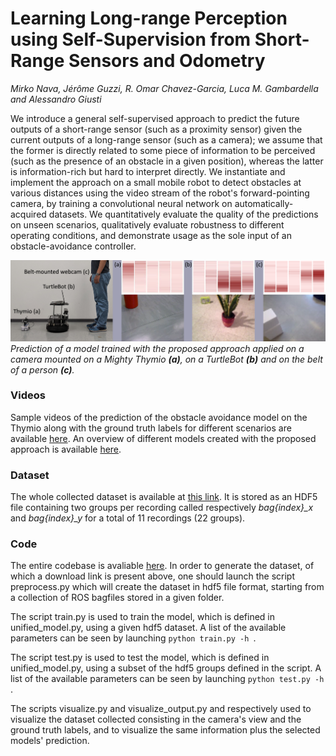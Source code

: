 # Learning Long-range Perception using Self-Supervision from Short-Range Sensors and Odometry

*Mirko Nava, Jérôme Guzzi, R. Omar Chavez-Garcia, Luca M. Gambardella and Alessandro Giusti*

We introduce a general self-supervised approach to predict the future outputs of a short-range sensor (such as a proximity sensor) given the current outputs of a long-range sensor (such as a camera);
we assume that the former is directly related to some piece of information to be perceived (such as the presence of an obstacle in a given position), whereas the latter is information-rich but hard to interpret directly.
We instantiate and implement the approach on a small mobile robot to detect obstacles at various distances using the video stream of the robot's forward-pointing camera, by training a convolutional neural network on automatically-acquired datasets.
We quantitatively evaluate the quality of the predictions on unseen scenarios, qualitatively evaluate robustness to different operating conditions, and demonstrate usage as the sole input of an obstacle-avoidance controller.

![Predictions](https://github.com/Mirko-Nava/Learning-Long-range-Perception/blob/master/img/predictions.png "Predictions")
*Prediction of a model trained with the proposed approach applied on a camera mounted on a Mighty Thymio **(a)**, on a TurtleBot **(b)** and on the belt of a person **(c)**.*

### Videos

Sample videos of the prediction of the obstacle avoidance model on the Thymio along with the ground truth labels for different scenarios are available [here](https://github.com/Mirko-Nava/Learning-Long-range-Perception/tree/master/video).
An overview of different models created with the proposed approach is available [here](www.google.com).

### Dataset

The whole collected dataset is available at [this link](https://drive.switch.ch/index.php/s/v6P93gv6lA77AQ4).
It is stored as an HDF5 file containing two groups per recording called respectively *bag{index}_x* and *bag{index}_y* for a total of 11 recordings (22 groups).

### Code

The entire codebase is avaliable [here](https://github.com/Mirko-Nava/Learning-Long-range-Perception/tree/master/code).
In order to generate the dataset, of which a download link is present above, one should launch the script preprocess.py which will create the dataset in hdf5 file format, starting from a collection of ROS bagfiles stored in a given folder.

The script train.py is used to train the model, which is defined in unified_model.py, using a given hdf5 dataset. A list of the available parameters can be seen by launching  `python train.py -h `.

The script test.py is used to test the model, which is defined in unified_model.py, using a subset of the hdf5 groups defined in the script. A list of the available parameters can be seen by launching  `python test.py -h `.

The scripts visualize.py and visualize_output.py and respectively used to visualize the dataset collected consisting in the camera's view and the ground truth labels, and to visualize the same information plus the selected models' prediction.
